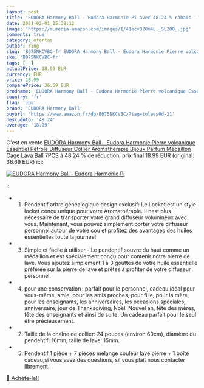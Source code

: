 ```yaml
---
layout: post
title: 'EUDORA Harmony Ball - Eudora Harmonie Pi avec 48.24 % rabais '
date: 2021-02-01 15:38:12
image: 'https://m.media-amazon.com/images/I/41ecvQZOm4L._SL200_.jpg'
comments: true
category: ofertas
author: ring
slug: 'B075NKCVBC-fr EUDORA Harmony Ball - Eudora Harmonie Pierre volcanique...'
sku: 'B075NKCVBC-fr'
tags: [  ]
actualPrice: 18.99 EUR
currency: EUR
price: 18.99
comparePrice: 36.69 EUR
prodname: 'EUDORA Harmony Ball - Eudora Harmonie Pierre volcanique Essentiel Pétrole Diffuseur Collier Aromathérapie Bijoux Parfum Médaillon Cage Lava Ball 7PCS'
country: 'fr'
flag: '🇫🇷'
brand: 'EUDORA Harmony Ball'
buyurl: 'https://www.amazon.fr/dp/B075NKCVBC/?tag=tolees0d-21'
descuento: '48.24'
average: '18.99'
---
```


C'est en vente [EUDORA Harmony Ball - Eudora Harmonie Pierre volcanique Essentiel Pétrole Diffuseur Collier Aromathérapie Bijoux Parfum Médaillon Cage Lava Ball 7PCS](https://www.amazon.fr/dp/B075NKCVBC/?tag=tolees0d-21)  à  48.24 % de réduction, prix final  18.99 EUR (original: 36.69 EUR) ici:

[![EUDORA Harmony Ball - Eudora Harmonie Pi](https://m.media-amazon.com/images/I/41ecvQZOm4L._SL200_.jpg)](https://www.amazon.fr/dp/B075NKCVBC/?tag=tolees0d-21)

ℹ️:

- 1. Pendentif arbre généalogique design exclusif: Le Locket est un style locket conçu unique pour votre Aromathérapie. Il nest plus nécessaire de transporter votre grand diffuseur volumineux avec vous. Maintenant, vous pouvez simplement porter votre diffuseur personnel autour de votre cou et profitez des avantages des huiles essentielles toute la journée!
- 3. Simple et facile à utiliser - Le pendentif souvre du haut comme un médaillon et est spécialement conçu pour contenir notre pierre de lave. Vous ajoutez simplement 1 à 3 gouttes de votre huile essentielle préférée sur la pierre de lave et prêtes à profiter de votre diffuseur personnel.
- 4. pour une conservation : parfait pour le personnel, cadeau idéal pour vous-même, amie, pour les amis proches, pour fille, pour la mère, pour les enseignants, les anniversaires, les occasions spéciales, anniversaire, jour de Thanksgiving, Noël, Nouvel an, fête des mères, fête des enseignants et ainsi de suite. Un cadeau parfait pour le seul être précieusement.
- 2. Taille de la chaîne de collier: 24 pouces (environ 60cm), diamètre du pendentif: 16mm, taille de lave: 15mm.
- 5. Pendentif 1 pièce + 7 pièces mélange couleur lave pierre + 1 boîte cadeau,si vous avez des questions, sil vous plaît nous contacter librement.

[🛒 Achète-le!!](https://www.amazon.fr/dp/B075NKCVBC/?tag=tolees0d-21)
